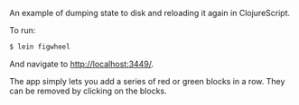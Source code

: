 An example of dumping state to disk and reloading it again in ClojureScript.

To run:

```bash
$ lein figwheel
```

And navigate to [http://localhost:3449/](http://localhost:3449/).

The app simply lets you add a series of red or green blocks in a row. They can
be removed by clicking on the blocks.
